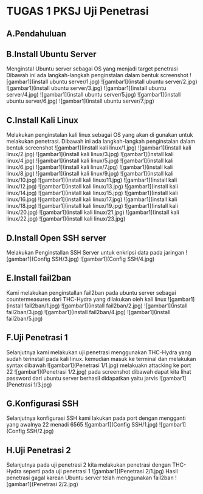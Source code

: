 # TUGAS 1 PKSJ Uji Penetrasi

## A.Pendahuluan

## B.Install Ubuntu Server
Menginstal Ubuntu server sebagai OS yang menjadi target penetrasi
Dibawah ini ada langkah-langkah penginstalan dalam bentuk screenshot
![gambar1](install ubuntu server/1.jpg)
![gambar1](install ubuntu server/2.jpg)
![gambar1](install ubuntu server/3.jpg)
![gambar1](install ubuntu server/4.jpg)
![gambar1](install ubuntu server/5.jpg)
![gambar1](install ubuntu server/6.jpg)
![gambar1](install ubuntu server/7.jpg)
## C.Install Kali Linux
Melakukan penginstalan kali linux sebagai OS yang akan di gunakan untuk melakukan penetrasi.
Dibawah ini ada langkah-langkah penginstalan dalam bentuk screenshot
![gambar1](install kali linux/1.jpg)
![gambar1](install kali linux/2.jpg)
![gambar1](install kali linux/3.jpg)
![gambar1](install kali linux/4.jpg)
![gambar1](install kali linux/5.jpg)
![gambar1](install kali linux/6.jpg)
![gambar1](install kali linux/7.jpg)
![gambar1](install kali linux/8.jpg)
![gambar1](install kali linux/9.jpg)
![gambar1](install kali linux/10.jpg)
![gambar1](install kali linux/11.jpg)
![gambar1](install kali linux/12.jpg)
![gambar1](install kali linux/13.jpg)
![gambar1](install kali linux/14.jpg)
![gambar1](install kali linux/15.jpg)
![gambar1](install kali linux/16.jpg)
![gambar1](install kali linux/17.jpg)
![gambar1](install kali linux/18.jpg)
![gambar1](install kali linux/19.jpg)
![gambar1](install kali linux/20.jpg)
![gambar1](install kali linux/21.jpg)
![gambar1](install kali linux/22.jpg)
![gambar1](install kali linux/23.jpg)
## D.Install Open SSH server
Melakukan Penginstallan SSH Server untuk enkripsi data pada jaringan
![gambar1](Config SSH/3.jpg)
![gambar1](Config SSH/4.jpg)
## E.Install fail2ban
Kami melakukan penginstallan fail2ban pada ubuntu server sebagai countermeasures dari THC-Hydra yang dilakukan oleh kali linux
![gambar1](install fail2ban/1.jpg)
![gambar1](install fail2ban/2.jpg)
![gambar1](install fail2ban/3.jpg)
![gambar1](install fail2ban/4.jpg)
![gambar1](install fail2ban/5.jpg)
## F.Uji Penetrasi 1
Selanjutnya kami melakukan uji penetrasi menggunakan THC-Hydra yang sudah terinstall pada kali linux.
kemudian masuk ke terminal dan melakukan syntax dibawah
![gambar1](Penetrasi 1/1.jpg)
melakuakn attacking ke port 22
![gambar1](Penetrasi 1/2.jpg)
pada screenshot dibawah dapat kita lihat password dari ubuntu server berhasil didapatkan yaitu jarvis
![gambar1](Penetrasi 1/3.jpg)
## G.Konfigurasi SSH
Selanjutnya konfigurasi SSH kami lakukan pada port dengan mengganti yang awalnya 22 menadi 6565
![gambar1](Config SSH/1.jpg)
![gambar1](Config SSH/2.jpg)
## H.Uji Penetrasi 2
Selanjutnya pada uji penetrasi 2 kita melakukan penetrasi dengan THC-Hydra seperti pada uji penetrasi 1
![gambar1](Penetrasi 2/1.jpg)
Hasil penetrasi gagal karean Ubuntu server telah menggunakan fail2ban
![gambar1](Penetrasi 2/2.jpg)


